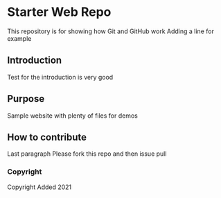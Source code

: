 # Starter Web Repo

This repository is for showing how Git and GitHub work
Adding a line for example

## Introduction

Test for the introduction is very good

## Purpose

Sample website with plenty of files for demos

## How to contribute

Last paragraph
Please fork  this repo and then issue pull

### Copyright
Copyright Added 2021
